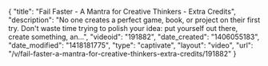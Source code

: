 {
    "title": "Fail Faster - A Mantra for Creative Thinkers - Extra Credits",
    "description": "No one creates a perfect game, book, or project on their first try. Don't waste time trying to polish your idea: put yourself out there, create something, an...",
    "videoid": "191882",
    "date_created": "1406055183",
    "date_modified": "1418181775",
    "type": "captivate",
    "layout": "video",
    "url": "\/v\/fail-faster-a-mantra-for-creative-thinkers-extra-credits\/191882"
}